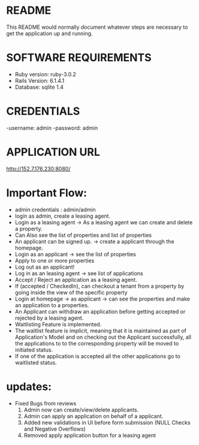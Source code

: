 # README

This README would normally document whatever steps are necessary to get the
application up and running.

# SOFTWARE REQUIREMENTS

- Ruby version: ruby-3.0.2
- Rails Version: 6.1.4.1
- Database: sqlite 1.4

# CREDENTIALS
-username: admin
-password: admin

# APPLICATION URL

http://152.7.176.230:8080/

# Important Flow:
- admin credentials : admin/admin
- login as admin, create a leasing agent.
- Login as a leasing agent -> As a leasing agent we can create and delete a property.
- Can Also see the list of properties and list of properties
- An applicant can be signed up. -> create a applicant through the homepage.
- Login as an applicant -> see the list of properties
- Apply to one or more properties
- Log out as an applicant!
- Log in as an leasing agent -> see list of applications
- Accept / Reject an application as a leasing agent.
- If (accepted / CheckedIn), can checkout a tenant from a property by going inside the view of the specific property
- Login at homepage -> as applicant -> can see the properties and make an application to a properties.
- An Applicant can withdraw an application before getting accepted or rejected by a leasing agent.
- Waitlisting Feature is implemented.
- The waitlist feature is implicit, meaning that it is maintained as part of Application's Model and on checking out the Applicant successfully, all the applications to to the corresponding property will be moved to initiated status.
- If one of the application is accepted all the other applications go to waitlisted status.

# updates:

- Fixed Bugs from reviews
  1) Admin now can create/view/delete applicants.
  2) Admin can apply an application on behalf of a applicant.
  3) Added new validations in UI before form submission (NULL Checks and Negative Overflows)
  4) Removed apply application button for a leasing agent

